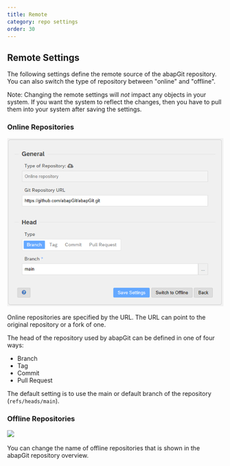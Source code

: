 ```yaml
---
title: Remote 
category: repo settings
order: 30
---
```


## Remote Settings

The following settings define the remote source of the abapGit repository. You can also switch the type of repository between "online" and "offline". 

Note: Changing the remote settings will *not* impact any objects in your system. If you want the system to reflect the changes, then you have to pull them into your system after saving the settings.

### Online Repositories

![](img/repo_settings_remote_online.png)

Online repositories are specified by the URL. The URL can point to the original repository or a fork of one.

The head of the repository used by abapGit can be defined in one of four ways:
- Branch 
- Tag
- Commit
- Pull Request

The default setting is to use the main or default branch of the repository (`refs/heads/main`).

### Offline Repositories

![](img/repo_settings_remote_offline.png)

You can change the name of offline repositories that is shown in the abapGit repository overview.
